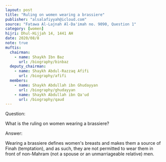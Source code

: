 ```yaml
---
layout: post
title: "Ruling on women wearing a brassiere"
publisher: "alsalafiyyah@icloud.com"
source: "Fatawa Al-Lajnah Al-Da'imah no. 9090, Question 1"
category: [women]
hijri: Dhul-Hijjah 14, 1441 AH
date: 2020/08/8
note: true
muftis:
  chairman: 
    - name: Shaykh Ibn Baz
      url: /biography/binbaz
  deputy_chairman:
    - name: Shaykh Abdul-Razzaq Afifi
      url: /biography/afifi
  members: 
    - name: Shaykh Abdullah ibn Ghudayyan
      url: /biography/ghudayyan
    - name: Shaykh Abdullah ibn Qa'ud
      url: /biography/qaud
---
```


Question: 

What is the ruling on women wearing a brassiere?

Answer: 

Wearing a brassiere defines women's breasts and makes them a source of Finah (temptation), and as such, they are not permitted to wear them in front of non-Mahram (not a spouse or an unmarriageable relative) men.
